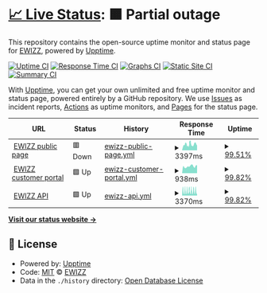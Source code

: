 # [📈 Live Status](https://status.ewizz.ninja): <!--live status--> **🟧 Partial outage**

This repository contains the open-source uptime monitor and status page for [EWIZZ](https://status.ewizz.ninja), powered by [Upptime](https://github.com/upptime/upptime).

[![Uptime CI](https://github.com/EWIZZDEV/ewizz_status/workflows/Uptime%20CI/badge.svg)](https://github.com/EWIZZDEV/ewizz_status/actions?query=workflow%3A%22Uptime+CI%22)
[![Response Time CI](https://github.com/EWIZZDEV/ewizz_status/workflows/Response%20Time%20CI/badge.svg)](https://github.com/EWIZZDEV/ewizz_status/actions?query=workflow%3A%22Response+Time+CI%22)
[![Graphs CI](https://github.com/EWIZZDEV/ewizz_status/workflows/Graphs%20CI/badge.svg)](https://github.com/EWIZZDEV/ewizz_status/actions?query=workflow%3A%22Graphs+CI%22)
[![Static Site CI](https://github.com/EWIZZDEV/ewizz_status/workflows/Static%20Site%20CI/badge.svg)](https://github.com/EWIZZDEV/ewizz_status/actions?query=workflow%3A%22Static+Site+CI%22)
[![Summary CI](https://github.com/EWIZZDEV/ewizz_status/workflows/Summary%20CI/badge.svg)](https://github.com/EWIZZDEV/ewizz_status/actions?query=workflow%3A%22Summary+CI%22)

With [Upptime](https://upptime.js.org), you can get your own unlimited and free uptime monitor and status page, powered entirely by a GitHub repository. We use [Issues](https://github.com/EWIZZDEV/ewizz_status/issues) as incident reports, [Actions](https://github.com/EWIZZDEV/ewizz_status/actions) as uptime monitors, and [Pages](https://status.ewizz.ninja) for the status page.

<!--start: status pages-->
<!-- This summary is generated by Upptime (https://github.com/upptime/upptime) -->
<!-- Do not edit this manually, your changes will be overwritten -->
<!-- prettier-ignore -->
| URL | Status | History | Response Time | Uptime |
| --- | ------ | ------- | ------------- | ------ |
| <img alt="" src="https://icons.duckduckgo.com/ip3/www.ewizz.co.za.ico" height="13"> [EWIZZ public page](https://www.ewizz.co.za) | 🟥 Down | [ewizz-public-page.yml](https://github.com/EWIZZDEV/ewizz_status/commits/HEAD/history/ewizz-public-page.yml) | <details><summary><img alt="Response time graph" src="./graphs/ewizz-public-page/response-time-week.png" height="20"> 3397ms</summary><br><a href="https://status.ewizz.ninja/history/ewizz-public-page"><img alt="Response time 3905" src="https://img.shields.io/endpoint?url=https%3A%2F%2Fraw.githubusercontent.com%2FEWIZZDEV%2Fewizz_status%2FHEAD%2Fapi%2Fewizz-public-page%2Fresponse-time.json"></a><br><a href="https://status.ewizz.ninja/history/ewizz-public-page"><img alt="24-hour response time 3174" src="https://img.shields.io/endpoint?url=https%3A%2F%2Fraw.githubusercontent.com%2FEWIZZDEV%2Fewizz_status%2FHEAD%2Fapi%2Fewizz-public-page%2Fresponse-time-day.json"></a><br><a href="https://status.ewizz.ninja/history/ewizz-public-page"><img alt="7-day response time 3397" src="https://img.shields.io/endpoint?url=https%3A%2F%2Fraw.githubusercontent.com%2FEWIZZDEV%2Fewizz_status%2FHEAD%2Fapi%2Fewizz-public-page%2Fresponse-time-week.json"></a><br><a href="https://status.ewizz.ninja/history/ewizz-public-page"><img alt="30-day response time 3202" src="https://img.shields.io/endpoint?url=https%3A%2F%2Fraw.githubusercontent.com%2FEWIZZDEV%2Fewizz_status%2FHEAD%2Fapi%2Fewizz-public-page%2Fresponse-time-month.json"></a><br><a href="https://status.ewizz.ninja/history/ewizz-public-page"><img alt="1-year response time 3905" src="https://img.shields.io/endpoint?url=https%3A%2F%2Fraw.githubusercontent.com%2FEWIZZDEV%2Fewizz_status%2FHEAD%2Fapi%2Fewizz-public-page%2Fresponse-time-year.json"></a></details> | <details><summary><a href="https://status.ewizz.ninja/history/ewizz-public-page">99.51%</a></summary><a href="https://status.ewizz.ninja/history/ewizz-public-page"><img alt="All-time uptime 99.85%" src="https://img.shields.io/endpoint?url=https%3A%2F%2Fraw.githubusercontent.com%2FEWIZZDEV%2Fewizz_status%2FHEAD%2Fapi%2Fewizz-public-page%2Fuptime.json"></a><br><a href="https://status.ewizz.ninja/history/ewizz-public-page"><img alt="24-hour uptime 96.58%" src="https://img.shields.io/endpoint?url=https%3A%2F%2Fraw.githubusercontent.com%2FEWIZZDEV%2Fewizz_status%2FHEAD%2Fapi%2Fewizz-public-page%2Fuptime-day.json"></a><br><a href="https://status.ewizz.ninja/history/ewizz-public-page"><img alt="7-day uptime 99.51%" src="https://img.shields.io/endpoint?url=https%3A%2F%2Fraw.githubusercontent.com%2FEWIZZDEV%2Fewizz_status%2FHEAD%2Fapi%2Fewizz-public-page%2Fuptime-week.json"></a><br><a href="https://status.ewizz.ninja/history/ewizz-public-page"><img alt="30-day uptime 99.72%" src="https://img.shields.io/endpoint?url=https%3A%2F%2Fraw.githubusercontent.com%2FEWIZZDEV%2Fewizz_status%2FHEAD%2Fapi%2Fewizz-public-page%2Fuptime-month.json"></a><br><a href="https://status.ewizz.ninja/history/ewizz-public-page"><img alt="1-year uptime 99.85%" src="https://img.shields.io/endpoint?url=https%3A%2F%2Fraw.githubusercontent.com%2FEWIZZDEV%2Fewizz_status%2FHEAD%2Fapi%2Fewizz-public-page%2Fuptime-year.json"></a></details>
| <img alt="" src="https://icons.duckduckgo.com/ip3/office.ewizz.co.za.ico" height="13"> [EWIZZ customer portal](https://office.ewizz.co.za) | 🟩 Up | [ewizz-customer-portal.yml](https://github.com/EWIZZDEV/ewizz_status/commits/HEAD/history/ewizz-customer-portal.yml) | <details><summary><img alt="Response time graph" src="./graphs/ewizz-customer-portal/response-time-week.png" height="20"> 938ms</summary><br><a href="https://status.ewizz.ninja/history/ewizz-customer-portal"><img alt="Response time 1103" src="https://img.shields.io/endpoint?url=https%3A%2F%2Fraw.githubusercontent.com%2FEWIZZDEV%2Fewizz_status%2FHEAD%2Fapi%2Fewizz-customer-portal%2Fresponse-time.json"></a><br><a href="https://status.ewizz.ninja/history/ewizz-customer-portal"><img alt="24-hour response time 1089" src="https://img.shields.io/endpoint?url=https%3A%2F%2Fraw.githubusercontent.com%2FEWIZZDEV%2Fewizz_status%2FHEAD%2Fapi%2Fewizz-customer-portal%2Fresponse-time-day.json"></a><br><a href="https://status.ewizz.ninja/history/ewizz-customer-portal"><img alt="7-day response time 938" src="https://img.shields.io/endpoint?url=https%3A%2F%2Fraw.githubusercontent.com%2FEWIZZDEV%2Fewizz_status%2FHEAD%2Fapi%2Fewizz-customer-portal%2Fresponse-time-week.json"></a><br><a href="https://status.ewizz.ninja/history/ewizz-customer-portal"><img alt="30-day response time 953" src="https://img.shields.io/endpoint?url=https%3A%2F%2Fraw.githubusercontent.com%2FEWIZZDEV%2Fewizz_status%2FHEAD%2Fapi%2Fewizz-customer-portal%2Fresponse-time-month.json"></a><br><a href="https://status.ewizz.ninja/history/ewizz-customer-portal"><img alt="1-year response time 1103" src="https://img.shields.io/endpoint?url=https%3A%2F%2Fraw.githubusercontent.com%2FEWIZZDEV%2Fewizz_status%2FHEAD%2Fapi%2Fewizz-customer-portal%2Fresponse-time-year.json"></a></details> | <details><summary><a href="https://status.ewizz.ninja/history/ewizz-customer-portal">99.82%</a></summary><a href="https://status.ewizz.ninja/history/ewizz-customer-portal"><img alt="All-time uptime 96.99%" src="https://img.shields.io/endpoint?url=https%3A%2F%2Fraw.githubusercontent.com%2FEWIZZDEV%2Fewizz_status%2FHEAD%2Fapi%2Fewizz-customer-portal%2Fuptime.json"></a><br><a href="https://status.ewizz.ninja/history/ewizz-customer-portal"><img alt="24-hour uptime 98.71%" src="https://img.shields.io/endpoint?url=https%3A%2F%2Fraw.githubusercontent.com%2FEWIZZDEV%2Fewizz_status%2FHEAD%2Fapi%2Fewizz-customer-portal%2Fuptime-day.json"></a><br><a href="https://status.ewizz.ninja/history/ewizz-customer-portal"><img alt="7-day uptime 99.82%" src="https://img.shields.io/endpoint?url=https%3A%2F%2Fraw.githubusercontent.com%2FEWIZZDEV%2Fewizz_status%2FHEAD%2Fapi%2Fewizz-customer-portal%2Fuptime-week.json"></a><br><a href="https://status.ewizz.ninja/history/ewizz-customer-portal"><img alt="30-day uptime 99.77%" src="https://img.shields.io/endpoint?url=https%3A%2F%2Fraw.githubusercontent.com%2FEWIZZDEV%2Fewizz_status%2FHEAD%2Fapi%2Fewizz-customer-portal%2Fuptime-month.json"></a><br><a href="https://status.ewizz.ninja/history/ewizz-customer-portal"><img alt="1-year uptime 96.99%" src="https://img.shields.io/endpoint?url=https%3A%2F%2Fraw.githubusercontent.com%2FEWIZZDEV%2Fewizz_status%2FHEAD%2Fapi%2Fewizz-customer-portal%2Fuptime-year.json"></a></details>
| <img alt="" src="https://icons.duckduckgo.com/ip3/api.ewizz.co.za.ico" height="13"> [EWIZZ API](https://api.ewizz.co.za/v2/user_code?ezcode=abcdef) | 🟩 Up | [ewizz-api.yml](https://github.com/EWIZZDEV/ewizz_status/commits/HEAD/history/ewizz-api.yml) | <details><summary><img alt="Response time graph" src="./graphs/ewizz-api/response-time-week.png" height="20"> 3370ms</summary><br><a href="https://status.ewizz.ninja/history/ewizz-api"><img alt="Response time 2331" src="https://img.shields.io/endpoint?url=https%3A%2F%2Fraw.githubusercontent.com%2FEWIZZDEV%2Fewizz_status%2FHEAD%2Fapi%2Fewizz-api%2Fresponse-time.json"></a><br><a href="https://status.ewizz.ninja/history/ewizz-api"><img alt="24-hour response time 3386" src="https://img.shields.io/endpoint?url=https%3A%2F%2Fraw.githubusercontent.com%2FEWIZZDEV%2Fewizz_status%2FHEAD%2Fapi%2Fewizz-api%2Fresponse-time-day.json"></a><br><a href="https://status.ewizz.ninja/history/ewizz-api"><img alt="7-day response time 3370" src="https://img.shields.io/endpoint?url=https%3A%2F%2Fraw.githubusercontent.com%2FEWIZZDEV%2Fewizz_status%2FHEAD%2Fapi%2Fewizz-api%2Fresponse-time-week.json"></a><br><a href="https://status.ewizz.ninja/history/ewizz-api"><img alt="30-day response time 3296" src="https://img.shields.io/endpoint?url=https%3A%2F%2Fraw.githubusercontent.com%2FEWIZZDEV%2Fewizz_status%2FHEAD%2Fapi%2Fewizz-api%2Fresponse-time-month.json"></a><br><a href="https://status.ewizz.ninja/history/ewizz-api"><img alt="1-year response time 2331" src="https://img.shields.io/endpoint?url=https%3A%2F%2Fraw.githubusercontent.com%2FEWIZZDEV%2Fewizz_status%2FHEAD%2Fapi%2Fewizz-api%2Fresponse-time-year.json"></a></details> | <details><summary><a href="https://status.ewizz.ninja/history/ewizz-api">99.82%</a></summary><a href="https://status.ewizz.ninja/history/ewizz-api"><img alt="All-time uptime 99.82%" src="https://img.shields.io/endpoint?url=https%3A%2F%2Fraw.githubusercontent.com%2FEWIZZDEV%2Fewizz_status%2FHEAD%2Fapi%2Fewizz-api%2Fuptime.json"></a><br><a href="https://status.ewizz.ninja/history/ewizz-api"><img alt="24-hour uptime 98.73%" src="https://img.shields.io/endpoint?url=https%3A%2F%2Fraw.githubusercontent.com%2FEWIZZDEV%2Fewizz_status%2FHEAD%2Fapi%2Fewizz-api%2Fuptime-day.json"></a><br><a href="https://status.ewizz.ninja/history/ewizz-api"><img alt="7-day uptime 99.82%" src="https://img.shields.io/endpoint?url=https%3A%2F%2Fraw.githubusercontent.com%2FEWIZZDEV%2Fewizz_status%2FHEAD%2Fapi%2Fewizz-api%2Fuptime-week.json"></a><br><a href="https://status.ewizz.ninja/history/ewizz-api"><img alt="30-day uptime 99.81%" src="https://img.shields.io/endpoint?url=https%3A%2F%2Fraw.githubusercontent.com%2FEWIZZDEV%2Fewizz_status%2FHEAD%2Fapi%2Fewizz-api%2Fuptime-month.json"></a><br><a href="https://status.ewizz.ninja/history/ewizz-api"><img alt="1-year uptime 99.82%" src="https://img.shields.io/endpoint?url=https%3A%2F%2Fraw.githubusercontent.com%2FEWIZZDEV%2Fewizz_status%2FHEAD%2Fapi%2Fewizz-api%2Fuptime-year.json"></a></details>

<!--end: status pages-->

[**Visit our status website →**](https://status.ewizz.ninja)

## 📄 License

- Powered by: [Upptime](https://github.com/upptime/upptime)
- Code: [MIT](./LICENSE) © [EWIZZ](https://status.ewizz.ninja)
- Data in the `./history` directory: [Open Database License](https://opendatacommons.org/licenses/odbl/1-0/)
